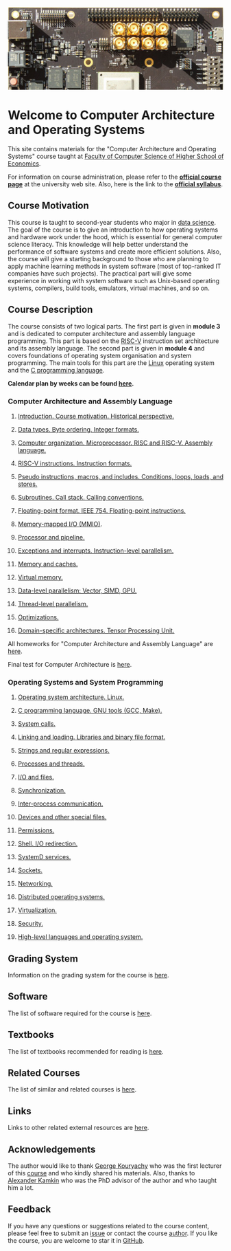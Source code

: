 ![SiFive HiFive Unleashed](images/hifive-unleashed-logo.png)

# Welcome to Computer Architecture and Operating Systems

This site contains materials for the "Computer Architecture and Operating Systems" course taught at
[Faculty of Computer Science of Higher School of Economics](https://cs.hse.ru/en/).

For information on course administration, please refer to the
__[official course page](http://wiki.cs.hse.ru/ACOS_DSBA_2020/2021)__ at the university web site.
Also, here is the link to the __[official syllabus](https://www.hse.ru/edu/courses/375268865)__.

## Course Motivation

This course is taught to second-year students who major in [data science](https://www.hse.ru/en/ba/data/).
The goal of the course is to give an introduction to how operating systems and hardware work under the hood,
which is essential for general computer science literacy.
This knowledge will help better understand the performance of software systems and create more efficient solutions.
Also, the course will give a starting background to those who are planning to apply machine learning methods
in system software (most of top-ranked IT companies have such projects).
The practical part will give some experience in working with system software such as Unix-based operating systems,
compilers, build tools, emulators, virtual machines, and so on. 

## Course Description

The course consists of two logical parts.
The first part is given in __module 3__ and is dedicated to computer architecture and assembly language programming.
This part is based on the [RISC-V](https://en.wikipedia.org/wiki/RISC-V) instruction set architecture
and its assembly language.
The second part is given in __module 4__ and covers foundations of operating system organisation and system programming.
The main tools for this part are the [Linux](https://en.wikipedia.org/wiki/Linux) operating system and
the [C programming language](https://en.wikipedia.org/wiki/C_%28programming_language%29).

__Calendar plan by weeks can be found [here](calendar.md).__

### Computer Architecture and Assembly Language

1. [Introduction. Course motivation. Historical perspective.](part1ca/01_Introduction/lecture.md)

1. [Data types. Byte ordering. Integer formats.](part1ca/02_DataTypes/lecture.md)

1. [Computer organization. Microprocessor. RISC and RISC-V. Assembly language.](part1ca/03_CPU/lecture.md)

1. [RISC-V instructions. Instruction formats.](part1ca/04_Instructions/lecture.md)

1. [Pseudo instructions, macros, and includes. Conditions, loops, loads, and stores.](part1ca/05_MacrosBranchesArrays/lecture.md)

1. [Subroutines. Call stack. Calling conventions.](part1ca/06_CallStack/lecture.md)

1. [Floating-point format. IEEE 754. Floating-point instructions.](part1ca/07_FP/lecture.md)

1. [Memory-mapped I/O (MMIO)](part1ca/08_MMIO/lecture.md).

1. [Processor and pipeline.](part1ca/09_Pipeline/lecture.md)

1. [Exceptions and interrupts. Instruction-level parallelism.](part1ca/10_Exceptions/lecture.md)

1. [Memory and caches.](part1ca/11_Caches/lecture.md)

1. [Virtual memory.](part1ca/12_VM/lecture.md)

1. [Data-level parallelism: Vector, SIMD, GPU.](part1ca/13_DLP/lecture.md)

1. [Thread-level parallelism.](part1ca/14_TLP/lecture.md)

1. [Optimizations.](part1ca/15_Optimize/lecture.md)

1. [Domain-specific architectures. Tensor Processing Unit.](part1ca/16_TPU/lecture.md)

All homeworks for "Computer Architecture and Assembly Language"
are [here](part1ca/Tasks/homeworks.md).

Final test for Computer Architecture is [here](part1ca/final_test.md).

### Operating Systems and System Programming

1. [Operating system architecture. Linux.](part2os/01_OS_Architecture/lecture.md)

1. [C programming language. GNU tools (GCC, Make).](part2os/02_C/lecture.md)

1. [System calls.](part2os/03_SystemCalls/lecture.md)

1. [Linking and loading. Libraries and binary file format.](part2os/04_Linking/lecture.md)

1. [Strings and regular expressions.](part2os/05_Strings/lecture.md)

1. [Processes and threads.](part2os/06_Processes/lecture.md)

1. [I/O and files.](part2os/07_Synch/lecture.md)

1. [Synchronization.](part2os/08_IPC/lecture.md)

1. [Inter-process communication.](part2os/09_Filesystem/lecture.md)

1. [Devices and other special files.](part2os/10_Devices/lecture.md)

1. [Permissions.](part2os/11_Permissions/lecture.md)

1. [Shell. I/O redirection.](part2os/12_Shell/lecture.md)

1. [SystemD services.](part2os/13_SystemD/lecture.md)

1. [Sockets.](part2os/14_Sockets/lecture.md)

1. [Networking.](part2os/15_Network/lecture.md)

1. [Distributed operating systems.](part2os/16_Distributed/lecture.md)

1. [Virtualization.](part2os/17_Virtualization/lecture.md)

1. [Security.](part2os/18_Security/lecture.md)

1. [High-level languages and operating system.](part2os/19_Python/lecture.md)

## Grading System

Information on the grading system for the course is [here](grades.md).

## Software

The list of software required for the course is [here](software.md). 

## Textbooks

The list of textbooks recommended for reading is [here](books.md).

## Related Courses

The list of similar and related courses is [here](courses.md).

## Links

Links to other related external resources are [here](links.md).

## Acknowledgements

The author would like to thank [George Kouryachy](https://uneex.ru/) who was the first lecturer
of this [course](https://uneex.ru/HSE) and who kindly shared his materials.
Also, thanks to [Alexander Kamkin](https://www.hse.ru/org/persons/209608913)
who was the PhD advisor of the author and who taught him a lot.

## Feedback

If you have any questions or suggestions related to the course content, please feel free to submit
an [issue](https://github.com/andrewt0301/hse-acos-course/issues)
or contact the course [author](https://github.com/andrewt0301). 
If you like the course, you are welcome to star it in
[GitHub](https://github.com/andrewt0301/hse-acos-course).
